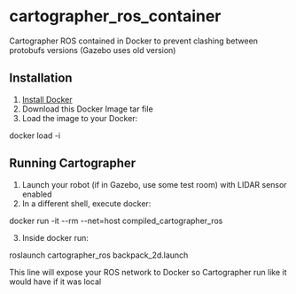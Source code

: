 # cartographer_ros_container

Cartographer ROS contained in Docker to prevent clashing between protobufs versions (Gazebo uses old version)

## Installation

1. [Install Docker](https://docs.docker.com/install/linux/docker-ce/ubuntu/#install-using-the-repository)
2. Download this Docker Image tar file
3. Load the image to your Docker:

docker load -i <path to image tar file>

## Running Cartographer

1. Launch your robot (if in Gazebo, use some test room) with LIDAR sensor enabled
2. In a different shell, execute docker: 

docker run -it --rm --net=host compiled_cartographer_ros

3. Inside docker run:

roslaunch cartographer_ros backpack_2d.launch 

This line will expose your ROS network to Docker so Cartographer run like it would have if it was local
